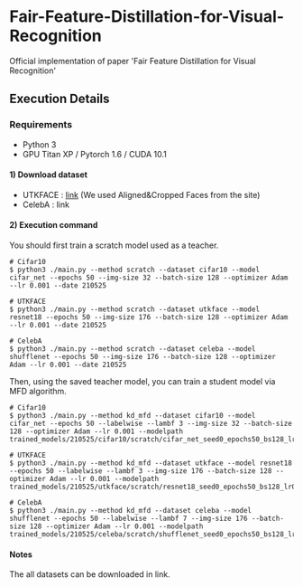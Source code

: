 # Fair-Feature-Distillation-for-Visual-Recognition
Official implementation of paper 'Fair Feature Distillation for Visual Recognition'

## **Execution Details**

### Requirements

- Python 3
- GPU Titan XP / Pytorch 1.6 / CUDA 10.1

#### 1) Download dataset

- UTKFACE : [link](https://susanqq.github.io/UTKFace/) (We used Aligned&Cropped Faces from the site)
- CelebA : link

#### 2) Execution command
You should first train a scratch model used as a teacher.
```
# Cifar10
$ python3 ./main.py --method scratch --dataset cifar10 --model cifar_net --epochs 50 --img-size 32 --batch-size 128 --optimizer Adam --lr 0.001 --date 210525

# UTKFACE
$ python3 ./main.py --method scratch --dataset utkface --model resnet18 --epochs 50 --img-size 176 --batch-size 128 --optimizer Adam --lr 0.001 --date 210525

# CelebA
$ python3 ./main.py --method scratch --dataset celeba --model shufflenet --epochs 50 --img-size 176 --batch-size 128 --optimizer Adam --lr 0.001 --date 210525
```

Then, using the saved teacher model, you can train a student model via MFD algorithm.
```
# Cifar10
$ python3 ./main.py --method kd_mfd --dataset cifar10 --model cifar_net --epochs 50 --labelwise --lambf 3 --img-size 32 --batch-size 128 --optimizer Adam --lr 0.001 --modelpath trained_models/210525/cifar10/scratch/cifar_net_seed0_epochs50_bs128_lr0.001.pt

# UTKFACE
$ python3 ./main.py --method kd_mfd --dataset utkface --model resnet18 --epochs 50 --labelwise --lambf 3 --img-size 176 --batch-size 128 --optimizer Adam --lr 0.001 --modelpath trained_models/210525/utkface/scratch/resnet18_seed0_epochs50_bs128_lr0.001.pt

# CelebA
$ python3 ./main.py --method kd_mfd --dataset celeba --model shufflenet --epochs 50 --labelwise --lambf 7 --img-size 176 --batch-size 128 --optimizer Adam --lr 0.001 --modelpath trained_models/210525/celeba/scratch/shufflenet_seed0_epochs50_bs128_lr0.001.pt
```

#### Notes

The all datasets can be downloaded in link.

